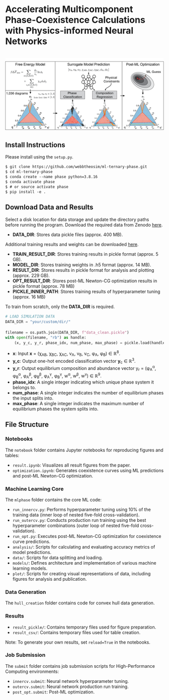 # Accelerating Multicomponent Phase-Coexistence Calculations with Physics-informed Neural Networks

<br />
<img src="./website/overview.png" />
<br />

## Install Instructions

Please install using the `setup.py`.

```console
$ git clone https://github.com/webbtheosim/ml-ternary-phase.git
$ cd ml-ternary-phase
$ conda create --name phase python=3.8.16
$ conda activate phase
$ # or source activate phase
$ pip install -e .
```

## Download Data and Results
Select a disk location for data storage and update the directory paths before running the program. Download the required data from Zenodo [here](https://doi.org/10.5281/zenodo.13776946).
- **DATA_DIR**: Stores data pickle files (approx. 400 MB).

Additional training results and weights can be downloaded [here](https://drive.google.com/drive/folders/1BjnHbVxUHIj7Gj4wliY5N8mMjR9abFwi?usp=sharing).
- **TRAIN_RESULT_DIR**: Stores training results in pickle format (approx. 5 GB).
- **MODEL_DIR**: Stores training weights in .h5 format (approx. 14 MB).
- **RESULT_DIR**: Stores results in pickle format for analysis and plotting (approx. 229 GB).
- **OPT_RESULT_DIR**: Stores post-ML Newton-CG optimization results in pickle format (approx. 78 MB)
- **PICKLE_INNER_PATH**: Stores training results of hyperparameter tuning (approx. 16 MB)

To train from scratch, only the **DATA_DIR** is required.

```python
# LOAD SIMULATION DATA
DATA_DIR = "your/custom/dir/"

filename = os.path.join(DATA_DIR, f"data_clean.pickle")
with open(filename, "rb") as handle:
    (x, y_c, y_r, phase_idx, num_phase, max_phase) = pickle.load(handle)
```
- **x**: Input <b>x</b> = (&chi;<sub>AB</sub>, &chi;<sub>BC</sub>, &chi;<sub>AC</sub>, v<sub>A</sub>, v<sub>B</sub>, v<sub>C</sub>, &phi;<sub>A</sub>, &phi;<sub>B</sub>) &isin; ℝ<sup>8</sup>.
- **y_c**: Output one-hot encoded classification vector <b>y</b><sub>c</sub> &isin; ℝ<sup>3</sup>.
- **y_r**: Output equilibrium composition and abundance vector y<sub>r</sub> = (&phi;<sub>A</sub><sup>&alpha;</sup>, &phi;<sub>B</sub><sup>&alpha;</sup>, &phi;<sub>A</sub><sup>&beta;</sup>, &phi;<sub>B</sub><sup>&beta;</sup>, &phi;<sub>A</sub><sup>&gamma;</sup>, &phi;<sub>B</sub><sup>&gamma;</sup>, w<sup>&alpha;</sup>, w<sup>&beta;</sup>, w<sup>&gamma;</sup>) &isin; ℝ<sup>9</sup>.
- **phase_idx**: A single integer indicating which unique phase system it belongs to.
- **num_phase**: A single integer indicates the number of equilibrium phases the input splits into.
- **max_phase**: A single integer indicates the maximum number of equilibrium phases the system splits into.

## File Structure

### Notebooks
The `notebook` folder contains Jupyter notebooks for reproducing figures and tables:
- `result.ipynb`: Visualizes all result figures from the paper.
- `optimization.ipynb`: Generates coexistence curves using ML predictions and post-ML Newton-CG optimization.

### Machine Learning Core
The `mlphase` folder contains the core ML code:
- `run_innercv.py`: Performs hyperparameter tuning using 10% of the training data (inner loop of nested five-fold cross-validation).
- `run_outercv.py`: Conducts production run training using the best hyperparameter combinations (outer loop of nested five-fold cross-validation).
- `run_opt.py`: Executes post-ML Newton-CG optimization for coexistence curve predictions.
- `analysis/`: Scripts for calculating and evaluating accuracy metrics of model predictions.
- `data/`: Scripts for data splitting and loading.
- `models/`: Defines architecture and implementation of various machine learning models.
- `plot/`: Scripts for creating visual representations of data, including figures for analysis and publication.

### Data Generation
The `hull_creation` folder contains code for convex hull data generation.

### Results
- `result_pickle/`: Contains temporary files used for figure preparation.
- `result_csv/`: Contains temporary files used for table creation.

Note: To generate your own results, set `reload=True` in the notebooks.

### Job Submission
The `submit` folder contains job submission scripts for High-Performance Computing environments:
- `innercv.submit`: Neural network hyperparameter tuning.
- `outercv.submit`: Neural network production run training.
- `post_opt.submit`: Post-ML optimization.